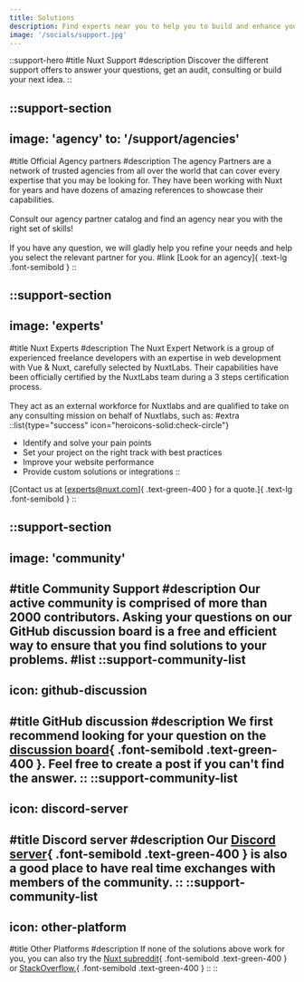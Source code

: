 ```yaml
---
title: Solutions
description: Find experts near you to help you to build and enhance your project.
image: '/socials/support.jpg'
---
```


::support-hero
#title
Nuxt Support
#description
Discover the different support offers to answer your questions, get an audit, consulting or build your next idea.
::

::support-section
---
image: 'agency'
to: '/support/agencies'
---
#title
Official Agency partners
#description
The agency Partners are a network of trusted agencies from all over the world that can cover every expertise that you may be looking for.
They have been working with Nuxt for years and have dozens of amazing references to showcase their capabilities. <br /><br />
Consult our agency partner catalog and find an agency near you with the right set of skills! <br /><br />
If you have any question, we will gladly help you refine your needs and help you select the relevant partner for you.
#link
[Look for an agency]{ .text-lg .font-semibold }
::

::support-section
---
image: 'experts'
---
#title
Nuxt Experts
#description
The Nuxt Expert Network is a group of experienced freelance developers with an expertise in web development with Vue & Nuxt, carefully selected by NuxtLabs.
Their capabilities have been officially certified by the NuxtLabs team during a 3 steps certification process.
<br /> <br />
They act as an external workforce for Nuxtlabs and are qualified to take on any consulting mission on behalf of Nuxtlabs, such as:
#extra
::list{type="success" icon="heroicons-solid:check-circle"}
- Identify and solve your pain points
- Set your project on the right track with best practices
- Improve your website performance
- Provide custom solutions or integrations
::

[Contact us at [experts@nuxt.com]{ .text-green-400 } for a quote.]{ .text-lg .font-semibold }
::

::support-section
---
image: 'community'
---
#title
Community Support
#description
Our active community is comprised of more than 2000 contributors. Asking your questions on our GitHub discussion board is a free and efficient way to ensure that you find solutions to your problems.
#list
::support-community-list
---
icon: github-discussion
---
#title
GitHub discussion
#description
We first recommend looking for your question on the [discussion board](https://github.com/nuxt/framework/discussions){ .font-semibold .text-green-400 }. Feel free to create a post if you can't find the answer.
::
::support-community-list
---
icon: discord-server
---
#title
Discord server
#description
Our [Discord server](https://discord.com/invite/nuxt-473401852243869706){ .font-semibold .text-green-400 } is also a good place to have real time exchanges with members of the community.
::
::support-community-list
---
icon: other-platform
---
#title
Other Platforms
#description
If none of the solutions above work for you, you can also try the [Nuxt subreddit](https://www.reddit.com/r/Nuxt/){ .font-semibold .text-green-400 } or [StackOverflow.](https://stackoverflow.com/questions/tagged/nuxt.js?tab=Newest){ .font-semibold .text-green-400 }
::
::
